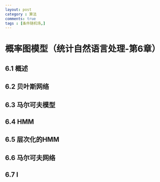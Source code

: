 ```yaml
---
layout: post
category : 算法
comments: true
tags : [条件随机场,]
---
```

# 概率图模型（统计自然语言处理-第6章）

## 6.1 概述



## 6.2 贝叶斯网络

## 6.3 马尔可夫模型

## 6.4 HMM

## 6.5 层次化的HMM

## 6.6 马尔可夫网络

## 6.7 l



